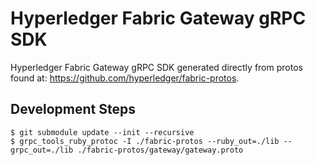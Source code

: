 # Hyperledger Fabric Gateway gRPC SDK

Hyperledger Fabric Gateway gRPC SDK generated directly from protos found at: https://github.com/hyperledger/fabric-protos.

## Development Steps

```
$ git submodule update --init --recursive
$ grpc_tools_ruby_protoc -I ./fabric-protos --ruby_out=./lib --grpc_out=./lib ./fabric-protos/gateway/gateway.proto
```
